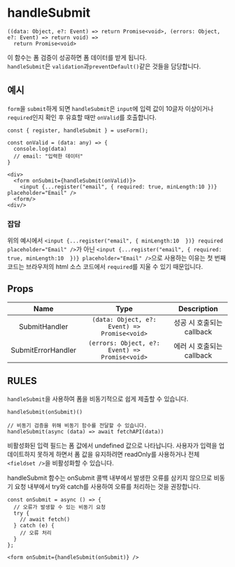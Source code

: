 # handleSubmit

```tsx
((data: Object, e?: Event) => return Promise<void>, (errors: Object, e?: Event) => return void) =>
  return Promise<void>
```

이 함수는 폼 검증이 성공하면 폼 데이터를 받게 됩니다.\
`handleSubmit`은 `validation`과`preventDefault()`같은 것들을 담당합니다.

## 예시

`form`을 `submit`하게 되면 `handleSubmit`은 `input`에 입력 값이 10글자 이상이거나 `required`인지 확인 후 유효할 때만 `onValid`를 호출합니다.

```tsx
const { register, handleSubmit } = useForm();

const onValid = (data: any) => {
  console.log(data)
  // email: "입력한 데이터"
}

<div>
  <form onSubmit={handleSubmit(onValid)}>
    <input {...register("email", { required: true, minLength:10 })} placeholder="Email" />
  <form/>
<div/>
```

### 잡담

위의 예시에서 `<input {...register("email", { minLength:10  })} required placeholder="Email" />`가 아닌 `<input {...register("email", { required: true, minLength:10  })} placeholder="Email" />`으로 사용하는 이유는 첫 번째 코드는 브라우저의 html 소스 코드에서 `required`를 지울 수 있기 때문입니다.

## Props

Name | Type | Description
:-: | :-: | :-:
SubmitHandler | `(data: Object, e?: Event) => Promise<void>` | 성공 시 호출되는 callback
SubmitErrorHandler | `(errors: Object, e?: Event) => Promise<void>` | 에러 시 호출되는 callback

## RULES

`handleSubmit`을 사용하여 폼을 비동기적으로 쉽게 제출할 수 있습니다.

```tsx
handleSubmit(onSubmit)()

// 비동기 검증을 위해 비동기 함수를 전달할 수 있습니다.
handleSubmit(async (data) => await fetchAPI(data))
```

비활성화된 입력 필드는 폼 값에서 undefined 값으로 나타납니다. 사용자가 입력을 업데이트하지 못하게 하면서 폼 값을 유지하려면 readOnly를 사용하거나 전체 `<fieldset />`을 비활성화할 수 있습니다.

handleSubmit 함수는 onSubmit 콜백 내부에서 발생한 오류를 삼키지 않으므로 비동기 요청 내부에서 try와 catch를 사용하여 오류를 처리하는 것을 권장합니다.

```tsx
const onSubmit = async () => {
  // 오류가 발생할 수 있는 비동기 요청
  try {
    // await fetch()
  } catch (e) {
    // 오류 처리
  }
};

<form onSubmit={handleSubmit(onSubmit)} />
```
